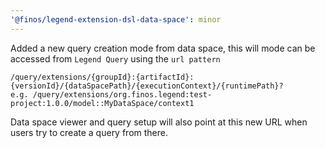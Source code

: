 ```yaml
---
'@finos/legend-extension-dsl-data-space': minor
---
```


Added a new query creation mode from data space, this will mode can be accessed from `Legend Query` using the `url pattern`

```
/query/extensions/{groupId}:{artifactId}:{versionId}/{dataSpacePath}/{executionContext}/{runtimePath}?
e.g. /query/extensions/org.finos.legend:test-project:1.0.0/model::MyDataSpace/context1
```

Data space viewer and query setup will also point at this new URL when users try to create a query from there.

